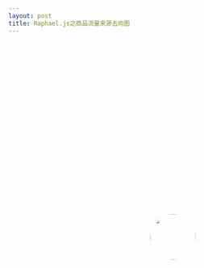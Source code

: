 ```yaml
---
layout: post
title: Raphael.js之商品流量来源去向图
---
```

<style>
@font-face {
    font-family: "webfont";
    src: url(/public/font/webfont.eot);
    src: url(/public/font/webfont.eot?#iefix) format("embedded-opentype"),
    url(/public/font/webfont.svg#webfontregular) format("svg"),
    url(/public/font/webfont.woff) format("woff"),
    url(/public/font/webfont.ttf) format("truetype");
    font-weight: normal;
    font-style: normal;
    -webkit-font-smoothing: antialiased;
}

.wrapper {
    position: relative;
    width: 600px;
    height: 650px;
    margin-top:100px;
}

.avatar {
    position: absolute;
    top: 300px;
    left: 326px;
    width: 90px;
    height: 90px;
    margin: -45px 0 0 -45px;
    border-radius: 50px;
}
</style>
<div class="wrapper">
    <div id="graph"></div>
    <img class="avatar" width="90" height="90" src="https://2.gravatar.com/avatar/e0c987d94d37f5d19f5b6c4fedff65e0?d=https%3A%2F%2Fidenticons.github.com%2F452d53ad8bacae3b21116c716b0871d3.png&r=x&s=440" alt=""/>
</div>
<script src="/public/js/jquery-1.8.3.min.js"></script>
<script src="/public/js/raphael.js"></script>
<script src="/public/js/graph.js"></script>
<script>
    var option = {
        elem: document.getElementById('graph'),
        data: {
            sources: [
                {
                    name: '特卖门户',
                    percent: '65%',
                    pv: '3007',
                    dests: [
                        {
                            name: "收藏商品",
                            percent: "22%",
                            pv: 3
                        },
                        {
                            name: "直接下单",
                            percent: "8%",
                            pv: 6
                        },
                        {
                            name: "加入购物车未下单",
                            percent: "10%",
                            pv: 26
                        },
                        {
                            name: "到其他店铺",
                            percent: "30%",
                            pv: 94
                        },
                        {
                            name: "到店铺其他页面",
                            percent: "15%",
                            pv: 848
                        },
                        {
                            name: "直接离开",
                            percent: "15%",
                            pv: 2026
                        }
                    ]
                },
                {
                    name: '商品详情页',
                    percent: '7%',
                    pv: '2343',
                    dests: [
                        {
                            name: "直接下单",
                            percent: "20%",
                            pv: 10
                        },
                        {
                            name: "收藏商品",
                            percent: "3%",
                            pv: 10
                        },
                        {
                            name: "加入购物车未下单",
                            percent: "4%",
                            pv: 45
                        },
                        {
                            name: "到其他店铺",
                            percent: "3%",
                            pv: 53
                        },
                        {
                            name: "到店铺其他页面",
                            percent: "32%",
                            pv: 860
                        },
                        {
                            name: "直接离开",
                            percent: "38%",
                            pv: 1361
                        }
                    ]
                },
                {
                    name: '店铺详情页',
                    percent: '17%',
                    pv: '2246',
                    dests: [
                        {
                            name: "收藏商品",
                            percent: "20%",
                            pv: 11
                        },
                        {
                            name: "直接下单",
                            percent: "20%",
                            pv: 12
                        },
                        {
                            name: "到其他店铺",
                            percent: "20%",
                            pv: 28
                        },
                        {
                            name: "加入购物车未下单",
                            percent: "20%",
                            pv: 65
                        },
                        {
                            name: '到其他店铺',
                            percent: '20%',
                            pv: '2187'
                        }
                    ]
                },
                {
                    name: '直接访问',
                    percent: '8%',
                    pv: '4587',
                    dests: [
                        {
                            name: '直接下单',
                            percent: '40%',
                            pv: '6587'
                        },
                        {
                            name: '加入购物车未下单',
                            percent: '5%',
                            pv: '47'
                        },
                        {
                            name: '收藏商品',
                            percent: '25%',
                            pv: '3187'
                        },
                        {
                            name: '直接离开',
                            percent: '10%',
                            pv: '2187'
                        },
                        {
                            name: '到店铺其他页面',
                            percent: '20%',
                            pv: '4187'
                        }
                    ]
                },
                {
                    name: '全站搜索',
                    percent: '3%',
                    pv: '1587',
                    dests: [
                        {
                            name: '直接下单',
                            percent: '30%',
                            pv: '6587'
                        },
                        {
                            name: '加入购物车未下单',
                            percent: '15%',
                            pv: '47'
                        },
                        {
                            name: '收藏商品',
                            percent: '15%',
                            pv: '3187'
                        },
                        {
                            name: '直接离开',
                            percent: '10%',
                            pv: '2187'
                        },
                        {
                            name: '到其他店铺',
                            percent: '10%',
                            pv: '2187'
                        },
                        {
                            name: '到店铺其他页面',
                            percent: '20%',
                            pv: '4187'
                        }
                    ]
                }
            ]
        }
    };

    var graph = new FlowGraph(option);
</script>
